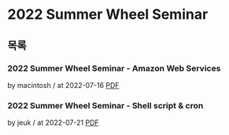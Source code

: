 # 2022 Summer Wheel Seminar

## 목록

### 2022 Summer Wheel Seminar - Amazon Web Services

by macintosh / at 2022-07-16
[PDF](https://s3.ap-northeast-2.amazonaws.com/sparcs.home/macintosh_1660316479623.pdf)

### 2022 Summer Wheel Seminar - Shell script & cron

by jeuk / at 2022-07-21
[PDF](https://s3.ap-northeast-2.amazonaws.com/sparcs.home/jeuk_1658188716410.pdf)
